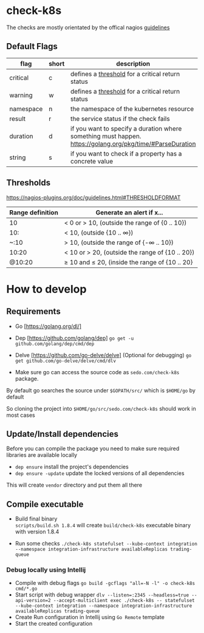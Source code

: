 # check-k8s

The checks are mostly orientated by the offical nagios [guidelines](http://nagios-plugins.org/doc/guidelines.html)

## Default Flags

| flag | short | description |
| -- | -- | -- |
| critical | c | defines a [threshold](#threshold) for a critical return status |
| warning | w | defines a [threshold](#threshold) for a critical return status |
| namespace | n | the namespace of the kubernetes resource |
| result | r | the service status if the check fails |
| duration | d | if you want to specify a duration where something must happen. <https://golang.org/pkg/time/#ParseDuration> |
| string | s | if you want to check if a property has a concrete value |

## Thresholds

<https://nagios-plugins.org/doc/guidelines.html#THRESHOLDFORMAT>

| Range definition | Generate an alert if x... |
| -- | -- |
| 10 | < 0 or > 10, (outside the range of {0 .. 10}) |
| 10: | < 10, (outside {10 .. ∞}) |
| ~:10 | > 10, (outside the range of {-∞ .. 10}) |
| 10:20 | < 10 or > 20, (outside the range of {10 .. 20}) |
| @10:20 | ≥ 10 and ≤ 20, (inside the range of {10 .. 20} |


# How to develop

## Requirements

- Go [https://golang.org/dl/]
- Dep [https://github.com/golang/dep] 
  ```go get -u github.com/golang/dep/cmd/dep```
- Delve [https://github.com/go-delve/delve] (Optional for debugging)
`go get github.com/go-delve/delve/cmd/dlv`

- Make sure go can access the source code as `sedo.com/check-k8s` package. 
  
By default go searches the source under `$GOPATH/src/` which is `$HOME/go` by default

So cloning the project into `$HOME/go/src/sedo.com/check-k8s` should work in most cases

## Update/Install dependencies

Before you can compile the package you need to make sure required libraries are available locally

- `dep ensure`                             install the project's dependencies
- `dep ensure -update`                     update the locked versions of all dependencies

This will create `vendor` directory and put them all there

## Compile executable

- Build final binary  
  `scripts/build.sh 1.8.4` will create `build/check-k8s` executable binary with version 1.8.4
  
- Run some checks
  `./check-k8s statefulset --kube-context integration --namespace integration-infrastructure availableReplicas trading-queue`


### Debug locally using Intellij

- Compile with debug flags
`go build -gcflags "all=-N -l" -o check-k8s cmd/*.go`
- Start script with debug wrapper 
  `dlv --listen=:2345 --headless=true --api-version=2 --accept-multiclient exec ./check-k8s -- statefulset --kube-context integration --namespace integration-infrastructure availableReplicas trading-queue` 
- Create Run configuration in Intellij using `Go Remote` template
- Start the created configuration